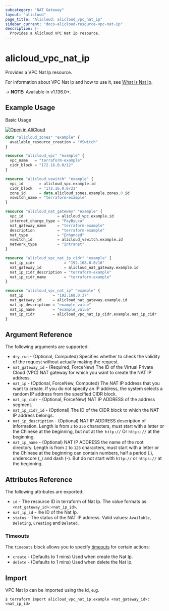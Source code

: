 ```yaml
---
subcategory: "NAT Gateway"
layout: "alicloud"
page_title: "Alicloud: alicloud_vpc_nat_ip"
sidebar_current: "docs-alicloud-resource-vpc-nat-ip"
description: |-
  Provides a Alicloud VPC Nat Ip resource.
---
```


# alicloud\_vpc\_nat\_ip

Provides a VPC Nat Ip resource.

For information about VPC Nat Ip and how to use it, see [What is Nat Ip](https://www.alibabacloud.com/help/doc-detail/281976.htm).

-> **NOTE:** Available in v1.136.0+.

## Example Usage

Basic Usage

<div style="display: block;margin-bottom: 40px;"><div class="oics-button" style="float: right;position: absolute;margin-bottom: 10px;">
  <a href="https://api.aliyun.com/api-tools/terraform?resource=alicloud_vpc_nat_ip&exampleId=4ada155c-b87d-bb11-dc6b-9edd006ac02a6b01dd02&activeTab=example&spm=docs.r.vpc_nat_ip.0.4ada155cb8&intl_lang=EN_US" target="_blank">
    <img alt="Open in AliCloud" src="https://img.alicdn.com/imgextra/i1/O1CN01hjjqXv1uYUlY56FyX_!!6000000006049-55-tps-254-36.svg" style="max-height: 44px; max-width: 100%;">
  </a>
</div></div>

```terraform
data "alicloud_zones" "example" {
  available_resource_creation = "VSwitch"
}

resource "alicloud_vpc" "example" {
  vpc_name   = "terraform-example"
  cidr_block = "172.16.0.0/12"
}

resource "alicloud_vswitch" "example" {
  vpc_id       = alicloud_vpc.example.id
  cidr_block   = "172.16.0.0/21"
  zone_id      = data.alicloud_zones.example.zones.0.id
  vswitch_name = "terraform-example"
}

resource "alicloud_nat_gateway" "example" {
  vpc_id               = alicloud_vpc.example.id
  internet_charge_type = "PayByLcu"
  nat_gateway_name     = "terraform-example"
  description          = "terraform-example"
  nat_type             = "Enhanced"
  vswitch_id           = alicloud_vswitch.example.id
  network_type         = "intranet"
}

resource "alicloud_vpc_nat_ip_cidr" "example" {
  nat_ip_cidr             = "192.168.0.0/16"
  nat_gateway_id          = alicloud_nat_gateway.example.id
  nat_ip_cidr_description = "terraform-example"
  nat_ip_cidr_name        = "terraform-example"
}

resource "alicloud_vpc_nat_ip" "example" {
  nat_ip             = "192.168.0.37"
  nat_gateway_id     = alicloud_nat_gateway.example.id
  nat_ip_description = "example_value"
  nat_ip_name        = "example_value"
  nat_ip_cidr        = alicloud_vpc_nat_ip_cidr.example.nat_ip_cidr
}

```

## Argument Reference

The following arguments are supported:

* `dry_run` - (Optional, Computed) Specifies whether to check the validity of the request without actually making the request.
* `nat_gateway_id` - (Required, ForceNew) The ID of the Virtual Private Cloud (VPC) NAT gateway for which you want to create the NAT IP address.
* `nat_ip` - (Optional, ForceNew, Computed) The NAT IP address that you want to create. If you do not specify an IP address, the system selects a random IP address from the specified CIDR block.
* `nat_ip_cidr` - (Optional, ForceNew) NAT IP ADDRESS of the address segment.
* `nat_ip_cidr_id` - (Optional) The ID of the CIDR block to which the NAT IP address belongs.
* `nat_ip_description` - (Optional) NAT IP ADDRESS description of information. Length is from `2` to `256` characters, must start with a letter or the Chinese at the beginning, but not at the` http://` Or `https://` at the beginning.
* `nat_ip_name` - (Optional) NAT IP ADDRESS the name of the root directory. Length is from `2` to `128` characters, must start with a letter or the Chinese at the beginning can contain numbers, half a period (.), underscore (_) and dash (-). But do not start with `http://` or `https://` at the beginning.

## Attributes Reference

The following attributes are exported:

* `id` - The resource ID in terraform of Nat Ip. The value formats as `<nat_gateway_id>:<nat_ip_id>`.
* `nat_ip_id` - Ihe ID of the Nat Ip.
* `status` - The status of the NAT IP address. Valid values: `Available`, `Deleting`, `Creating` and `Deleted`. 

### Timeouts

The `timeouts` block allows you to specify [timeouts](https://www.terraform.io/docs/configuration-0-11/resources.html#timeouts) for certain actions:

* `create` - (Defaults to 1 mins) Used when create the Nat Ip.
* `delete` - (Defaults to 1 mins) Used when delete the Nat Ip.

## Import

VPC Nat Ip can be imported using the id, e.g.

```shell
$ terraform import alicloud_vpc_nat_ip.example <nat_gateway_id>:<nat_ip_id>
```
